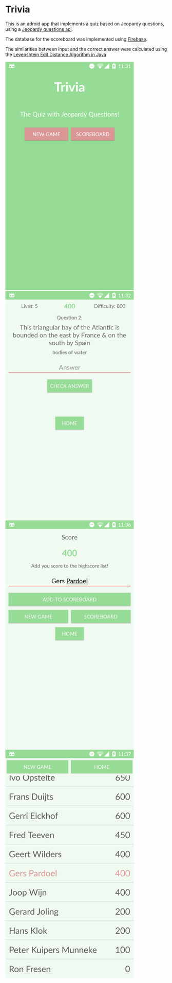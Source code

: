 # Trivia

This is an adroid app that implements a quiz based on Jeopardy questions, using a [Jeopardy questions api](http://jservice.io/).

The database for the scoreboard was implemented using [Firebase](https://firebase.google.com/).

The similarities between input and the correct answer were calculated using the [Levenshtein Edit Distance Algorithm in Java](https://gist.github.com/gabhi/11243437)

<a><img src="https://raw.githubusercontent.com/dicodoci/Trivia/master/doc/Screenshot_20180317-113123.png" width="400" /></a>
<a><img src="https://raw.githubusercontent.com/dicodoci/Trivia/master/doc/Screenshot_20180317-113250.png" width="400" /></a>
<a><img src="https://raw.githubusercontent.com/dicodoci/Trivia/master/doc/Screenshot_20180317-113648.png" width="400" /></a>
<a><img src="https://raw.githubusercontent.com/dicodoci/Trivia/master/doc/Screenshot_20180317-113704.png" width="400" /></a>
